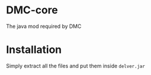 # DMC-core
The java mod required by DMC

# Installation
Simply extract all the files and put them inside `delver.jar`

